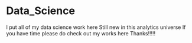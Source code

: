 # Data_Science
I put all of my data science work here
Still new in this analytics universe
If you have time please do check out my works here
Thanks!!!!!
